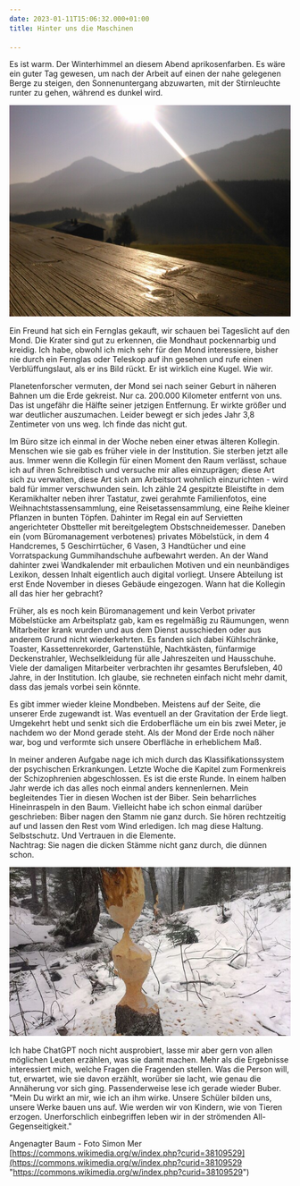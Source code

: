 ```yaml
---
date: 2023-01-11T15:06:32.000+01:00
title: Hinter uns die Maschinen

---
```

Es ist warm. Der Winterhimmel an diesem Abend aprikosenfarben. Es wäre ein guter Tag gewesen, um nach der Arbeit auf einen der nahe gelegenen Berge zu steigen, den Sonnenuntergang abzuwarten, mit der Stirnleuchte runter zu gehen, während es dunkel wird.

![](/uploads/j.jpg)

Ein Freund hat sich ein Fernglas gekauft, wir schauen bei Tageslicht auf den Mond. Die Krater sind gut zu erkennen, die Mondhaut pockennarbig und kreidig. Ich habe, obwohl ich mich sehr für den Mond interessiere, bisher nie durch ein Fernglas oder Teleskop auf ihn gesehen und rufe einen Verblüffungslaut, als er ins Bild rückt. Er ist wirklich eine Kugel. Wie wir.

Planetenforscher vermuten, der Mond sei nach seiner Geburt in näheren Bahnen um die Erde gekreist. Nur ca. 200.000 Kilometer entfernt von uns. Das ist ungefähr die Hälfte seiner jetzigen Entfernung. Er wirkte größer und war deutlicher auszumachen. Leider bewegt er sich jedes Jahr 3,8 Zentimeter von uns weg. Ich finde das nicht gut.

Im Büro sitze ich einmal in der Woche neben einer etwas älteren Kollegin. Menschen wie sie gab es früher viele in der Institution. Sie sterben jetzt alle aus. Immer wenn die Kollegin für einen Moment den Raum verlässt, schaue ich auf ihren Schreibtisch und versuche mir alles einzuprägen; diese Art sich zu verwalten, diese Art sich am Arbeitsort wohnlich einzurichten - wird bald für immer verschwunden sein. Ich zähle 24 gespitzte Bleistifte in dem Keramikhalter neben ihrer Tastatur, zwei gerahmte Familienfotos, eine Weihnachtstassensammlung, eine Reisetassensammlung, eine Reihe kleiner Pflanzen in bunten Töpfen. Dahinter im Regal ein auf Servietten angerichteter Obstteller mit bereitgelegtem Obstschneidemesser. Daneben ein (vom Büromanagement verbotenes) privates Möbelstück, in dem 4 Handcremes, 5 Geschirrtücher, 6 Vasen, 3 Handtücher und eine Vorratspackung Gummihandschuhe aufbewahrt werden. An der Wand dahinter zwei Wandkalender mit erbaulichen Motiven und ein neunbändiges Lexikon, dessen Inhalt eigentlich auch digital vorliegt. Unsere Abteilung ist erst Ende November in dieses Gebäude eingezogen. Wann hat die Kollegin all das hier her gebracht?

Früher, als es noch kein Büromanagement und kein Verbot privater Möbelstücke am Arbeitsplatz gab, kam es regelmäßig zu Räumungen, wenn Mitarbeiter krank wurden und aus dem Dienst ausschieden oder aus anderem Grund nicht wiederkehrten. Es fanden sich dabei Kühlschränke, Toaster, Kassettenrekorder, Gartenstühle, Nachtkästen, fünfarmige Deckenstrahler, Wechselkleidung für alle Jahreszeiten und Hausschuhe. Viele der damaligen Mitarbeiter verbrachten ihr gesamtes Berufsleben, 40 Jahre, in der Institution. Ich glaube, sie rechneten einfach nicht mehr damit, dass das jemals vorbei sein könnte.

Es gibt immer wieder kleine Mondbeben. Meistens auf der Seite, die unserer Erde zugewandt ist. Was eventuell an der Gravitation der Erde liegt. Umgekehrt hebt und senkt sich die Erdoberfläche um ein bis zwei Meter, je nachdem wo der Mond gerade steht. Als der Mond der Erde noch näher war, bog und verformte sich unsere Oberfläche in erheblichem Maß.

In meiner anderen Aufgabe nage ich mich durch das Klassifikationssystem der psychischen Erkrankungen. Letzte Woche die Kapitel zum Formenkreis der Schizophrenien abgeschlossen. Es ist die erste Runde. In einem halben Jahr werde ich das alles noch einmal anders kennenlernen. Mein begleitendes Tier in diesen Wochen ist der Biber. Sein beharrliches Hineinraspeln in den Baum. Vielleicht habe ich schon einmal darüber geschrieben: Biber nagen den Stamm nie ganz durch. Sie hören rechtzeitig auf und lassen den Rest vom Wind erledigen. Ich mag diese Haltung. Selbstschutz. Und Vertrauen in die Elemente.   
Nachtrag: Sie nagen die dicken Stämme nicht ganz durch, die dünnen schon.

![](/uploads/beaver_work_on_many_trees_in_winter.jpg)

Ich habe ChatGPT noch nicht ausprobiert, lasse mir aber gern von allen möglichen Leuten erzählen, was sie damit machen. Mehr als die Ergebnisse interessiert mich, welche Fragen die Fragenden stellen. Was die Person will, tut, erwartet, wie sie davon erzählt, worüber sie lacht, wie genau die Annäherung vor sich ging. Passenderweise lese ich gerade wieder Buber. "Mein Du wirkt an mir, wie ich an ihm wirke. Unsere Schüler bilden uns, unsere Werke bauen uns auf. Wie werden wir von Kindern, wie von Tieren erzogen. Unerforschlich einbegriffen leben wir in der strömenden All-Gegenseitigkeit."

Angenagter Baum - Foto Simon Mer  
[https://commons.wikimedia.org/w/index.php?curid=38109529](https://commons.wikimedia.org/w/index.php?curid=38109529 "https://commons.wikimedia.org/w/index.php?curid=38109529")
